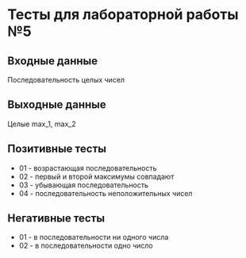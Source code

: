# Тесты для лабораторной работы №5

## Входные данные
Последовательность целых чисел

## Выходные данные
Целые max_1, max_2

## Позитивные тесты
- 01 - возрастающая последовательность
- 02 - первый и второй максимумы совпадают
- 03 - убывающая последовательность
- 04 - последовательность неположительных чисел

## Негативные тесты
- 01 - в последовательности ни одного числа
- 02 - в последовательности одно число
